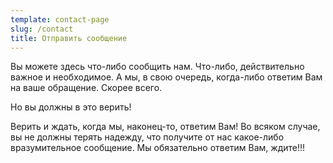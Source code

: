 ```yaml
---
template: contact-page
slug: /contact
title: Отправить сообщение
---
```

Вы можете здесь что-либо сообщить нам. Что-либо, действительно важное и необходимое. А мы, в свою очередь, когда-либо ответим Вам на ваше обращение. Скорее всего. 

Но вы должны в это верить!

Верить и ждать, когда мы, наконец-то, ответим Вам!
Во всяком случае, вы не должны терять надежду, что получите от нас какое-либо вразумительное сообщение. Мы обязательно ответим Вам, ждите!!! 

